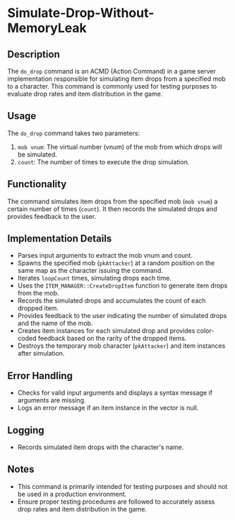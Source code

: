 # Simulate-Drop-Without-MemoryLeak
## Description
The `do_drop` command is an ACMD (Action Command) in a game server implementation responsible for simulating item drops from a specified mob to a character. This command is commonly used for testing purposes to evaluate drop rates and item distribution in the game.

## Usage
The `do_drop` command takes two parameters:
1. `mob vnum`: The virtual number (vnum) of the mob from which drops will be simulated.
2. `count`: The number of times to execute the drop simulation.

## Functionality
The command simulates item drops from the specified mob (`mob vnum`) a certain number of times (`count`). It then records the simulated drops and provides feedback to the user.

## Implementation Details
- Parses input arguments to extract the mob vnum and count.
- Spawns the specified mob (`pkAttacker`) at a random position on the same map as the character issuing the command.
- Iterates `loopCount` times, simulating drops each time.
- Uses the `ITEM_MANAGER::CreateDropItem` function to generate item drops from the mob.
- Records the simulated drops and accumulates the count of each dropped item.
- Provides feedback to the user indicating the number of simulated drops and the name of the mob.
- Creates item instances for each simulated drop and provides color-coded feedback based on the rarity of the dropped items.
- Destroys the temporary mob character (`pkAttacker`) and item instances after simulation.

## Error Handling
- Checks for valid input arguments and displays a syntax message if arguments are missing.
- Logs an error message if an item instance in the vector is null.

## Logging
- Records simulated item drops with the character's name.

## Notes
- This command is primarily intended for testing purposes and should not be used in a production environment.
- Ensure proper testing procedures are followed to accurately assess drop rates and item distribution in the game.
